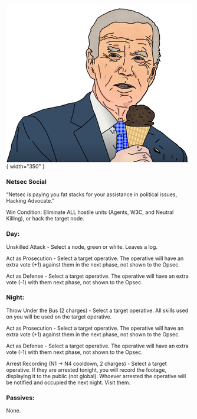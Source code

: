 ![hackingadvocate.png](Images/hackingadvocate.png){ width="350" }

### **Netsec Social**

“Netsec is paying you fat stacks for your assistance in political issues, Hacking Advocate.”

Win Condition: Eliminate ALL hostile units (Agents, W3C, and Neutral Killing), or hack the target node.

### **Day:**

Unskilled Attack - Select a node, green or white. Leaves a log.

Act as Prosecution - Select a target operative. The operative will have an extra vote (+1) against them in the next phase, not shown to the Opsec.

Act as Defense - Select a target operative. The operative will have an extra vote (-1) with them next phase, not shown to the Opsec.

### **Night:**

Throw Under the Bus (2 charges) - Select a target operative. All skills used on you will be used on the target operative.

Act as Prosecution - Select a target operative. The operative will have an extra vote (+1) against them in the next phase, not shown to the Opsec.

Act as Defense - Select a target operative. The operative will have an extra vote (-1) with them next phase, not shown to the Opsec.

Arrest Recording (N1 -> N4 cooldown, 2 charges) - Select a target operative. If they are arrested tonight, you will record the footage, displaying it to the public (not global). Whoever arrested the operative will be notified and occupied the next night. Visit them.

### **Passives:**

None.